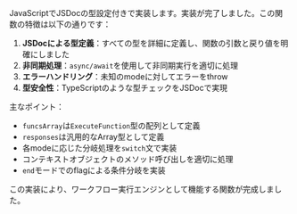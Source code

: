 JavaScriptでJSDocの型設定付きで実装します。実装が完了しました。この関数の特徴は以下の通りです：

1. **JSDocによる型定義**：すべての型を詳細に定義し、関数の引数と戻り値を明確にしました
2. **非同期処理**：`async/await`を使用して非同期実行を適切に処理
3. **エラーハンドリング**：未知のmodeに対してエラーをthrow
4. **型安全性**：TypeScriptのような型チェックをJSDocで実現

主なポイント：
- `funcsArray`は`ExecuteFunction`型の配列として定義
- `responses`は汎用的なArray型として定義
- 各modeに応じた分岐処理を`switch`文で実装
- コンテキストオブジェクトのメソッド呼び出しを適切に処理
- `end`モードでのflagによる条件分岐を実装

この実装により、ワークフロー実行エンジンとして機能する関数が完成しました。